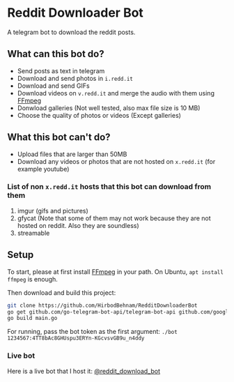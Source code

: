# Reddit Downloader Bot
A telegram bot to download the reddit posts.
## What can this bot do?
* Send posts as text in telegram
* Download and send photos in `i.redd.it`
* Download and send GIFs
* Download videos on `v.redd.it` and merge the audio with them using [FFmpeg](https://www.ffmpeg.org/)
* Donwload galleries (Not well tested, also max file size is 10 MB)
* Choose the quality of photos or videos (Except galleries)
## What this bot can't do?
* Upload files that are larger than 50MB
* Download any videos or photos that are not hosted on `x.redd.it` (for example youtube)
### List of non `x.redd.it` hosts that this bot can download from them
1. imgur (gifs and pictures)
2. gfycat (Note that some of them may not work because they are not hosted on reddit. Also they are soundless)
3. streamable
## Setup
To start, please at first install [FFmpeg](https://www.ffmpeg.org/) in your path. On Ubuntu, `apt install ffmpeg` is enough.

Then download and build this project:
```bash
git clone https://github.com/HirbodBehnam/RedditDownloaderBot
go get github.com/go-telegram-bot-api/telegram-bot-api github.com/google/uuid github.com/patrickmn/go-cache github.com/PuerkitoBio/goquery
go build main.go
```

For running, pass the bot token as the first argument: `./bot 1234567:4TT8bAc8GHUspu3ERYn-KGcvsvGB9u_n4ddy`
### Live bot
Here is a live bot that I host it: [@reddit_download_bot](http://t.me/reddit_download_bot)
